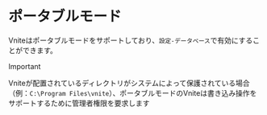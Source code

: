 # ポータブルモード

Vniteはポータブルモードをサポートしており、`設定-データベース`で有効にすることができます。

> [!IMPORTANT]
> Vniteが配置されているディレクトリがシステムによって保護されている場合（例：`C:\Program Files\vnite`）、ポータブルモードのVniteは書き込み操作をサポートするために管理者権限を要求します
